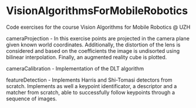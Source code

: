 # VisionAlgorithmsForMobileRobotics
Code exercises for the course Vision Algorithms for Mobile Robotics @ UZH

cameraProjection - In this exercise points are projected in the camera plane given known world coordinates. Additionally, the distortion of the lens is considered and based on the coefficients the image is undisorted using bilinear interpolation. Finally, an augmented reality cube is plotted.

cameraCalibration - Implementation of the DLT algorithm

featureDetection - Implements Harris and Shi-Tomasi detectors from scratch. Implements as well a keypoint identificator, a descriptor and a matcher from scratch, able to successfully follow keypoints through a sequence of images.
